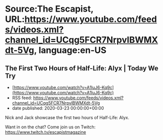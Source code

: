 # Source:The Escapist, URL:https://www.youtube.com/feeds/videos.xml?channel_id=UCqg5FCR7NrpvlBWMXdt-5Vg, language:en-US

## The First Two Hours of Half-Life: Alyx | Today We Try
 - [https://www.youtube.com/watch?v=A1luJ6-Kq9c](https://www.youtube.com/watch?v=A1luJ6-Kq9c)
 - RSS feed: https://www.youtube.com/feeds/videos.xml?channel_id=UCqg5FCR7NrpvlBWMXdt-5Vg
 - date published: 2020-03-23 00:00:00+00:00

Nick and Jack showcase the first two hours of Half-Life: Alyx.

Want in on the chat? Come join us on Twitch: https://www.twitch.tv/escapistmagazine

